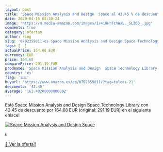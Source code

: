 ```yaml
---
layout: post
title: 'Space Mission Analysis and Design  Space al 43.45 % de descuento'
date: 2020-04-16 08:30:24
image: 'https://m.media-amazon.com/images/I/41HHhTchWxL._SL200_.jpg'
comments: true
category: ofertas
author: ring
slug: '0792359011-es Space Mission Analysis and Design Space Technology Library'
tags: [  ]
actualPrice: 164.68 EUR
currency: EUR
price: 164.68
comparePrice: 291.19 EUR
prodname: 'Space Mission Analysis and Design  Space Technology Library '
country: 'es'
flag: '🇪🇸'
buyurl: 'https://www.amazon.es/dp/0792359011/?tag=tolees-21'
descuento: '43.45'
average: '163.40200000000002'
---
```


Está [Space Mission Analysis and Design  Space Technology Library ](https://www.amazon.es/dp/0792359011/?tag=tolees-21) con 43.45 de descuento por 164.68 EUR (original: 291.19 EUR) en el siguiente enlace!

[![Space Mission Analysis and Design  Space](https://m.media-amazon.com/images/I/41HHhTchWxL._SL200_.jpg)](https://www.amazon.es/dp/0792359011/?tag=tolees-21)

ℹ️:


[🛒 Ver la oferta!!](https://www.amazon.es/dp/0792359011/?tag=tolees-21)
